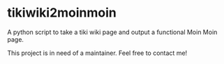 tikiwiki2moinmoin
=================

A python script to take a tiki wiki page and output a functional Moin Moin page.

This project is in need of a maintainer.  Feel free to contact me!
